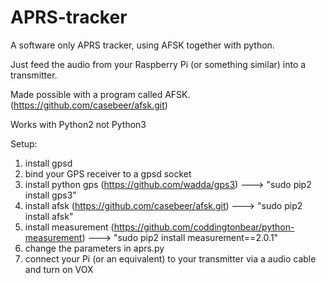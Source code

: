 # APRS-tracker
A software only APRS tracker, using AFSK together with python.

Just feed the audio from your Raspberry Pi (or something similar) into a transmitter. 

Made possible with a program called AFSK. (https://github.com/casebeer/afsk.git)

Works with Python2 not Python3


Setup: 
1. install gpsd
2. bind your GPS receiver to a gpsd socket
3. install python gps (https://github.com/wadda/gps3) ---> "sudo pip2 install gps3"
4. install afsk (https://github.com/casebeer/afsk.git) ---> "sudo pip2 install afsk"
5. install measurement (https://github.com/coddingtonbear/python-measurement) ---> "sudo pip2 install measurement==2.0.1"
6. change the parameters in aprs.py
7. connect your Pi (or an equivalent) to your transmitter via a audio cable and turn on VOX
